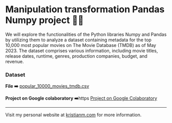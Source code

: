 # Manipulation transformation Pandas Numpy project 🧑‍💻
We will explore the functionalities of the Python libraries Numpy and Pandas by utilizing them to analyze a dataset containing metadata for the top 10,000 most popular movies on The Movie Database (TMDB) as of May 2023. The dataset comprises various information, including movie titles, release dates, runtime, genres, production companies, budget, and revenue.

### Dataset

**File ➡️**
[popular_10000_movies_tmdb.csv](https://github.com/Kristianm0/Manipulation_transformation_Pandas_Numpy_project/commit/b90bf9b92a025b855d09516ea5f47e14e549a2ac)
    
**Project on Google colaboratory ➡️**https
[Project on Google Colaboratory](https://github.com/Kristianm0/Manipulation_transformation_Pandas_Numpy_project/blob/main/Manipulation_transformation_Pandas_Numpy_project.ipynb)


---
Visit my personal website at [kristianm.com](https://kristianm.com/) for more information.
